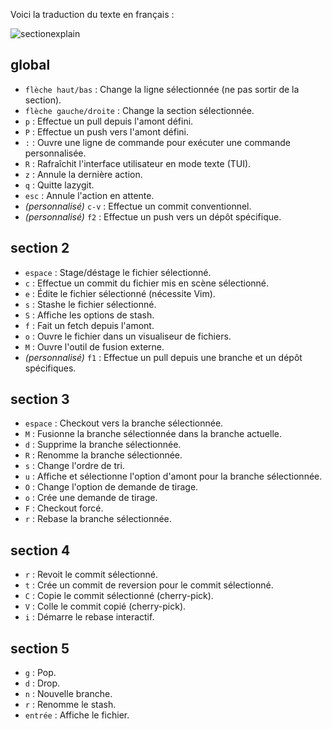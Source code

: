 Voici la traduction du texte en français :

![sectionexplain](res/lazygit/Section-explain.png)

## global
- `flèche haut/bas` : Change la ligne sélectionnée (ne pas sortir de la section).
- `flèche gauche/droite` : Change la section sélectionnée.
- `p` : Effectue un pull depuis l'amont défini.
- `P` : Effectue un push vers l'amont défini.
- `:` : Ouvre une ligne de commande pour exécuter une commande personnalisée.
- `R` : Rafraîchit l'interface utilisateur en mode texte (TUI).
- `z` : Annule la dernière action.
- `q` : Quitte lazygit.
- `esc` : Annule l'action en attente.
- *(personnalisé)* `c-v` : Effectue un commit conventionnel.
- *(personnalisé)* `f2` : Effectue un push vers un dépôt spécifique.

## section 2
- `espace` : Stage/déstage le fichier sélectionné.
- `c` : Effectue un commit du fichier mis en scène sélectionné.
- `e` : Édite le fichier sélectionné (nécessite Vim).
- `s` : Stashe le fichier sélectionné.
- `S` : Affiche les options de stash.
- `f` : Fait un fetch depuis l'amont.
- `o` : Ouvre le fichier dans un visualiseur de fichiers.
- `M` : Ouvre l'outil de fusion externe.
- *(personnalisé)* `f1` : Effectue un pull depuis une branche et un dépôt spécifiques.

## section 3
- `espace` : Checkout vers la branche sélectionnée.
- `M` : Fusionne la branche sélectionnée dans la branche actuelle.
- `d` : Supprime la branche sélectionnée.
- `R` : Renomme la branche sélectionnée.
- `s` : Change l'ordre de tri.
- `u` : Affiche et sélectionne l'option d'amont pour la branche sélectionnée.
- `O` : Change l'option de demande de tirage.
- `o` : Crée une demande de tirage.
- `F` : Checkout forcé.
- `r` : Rebase la branche sélectionnée.

## section 4
- `r` : Revoit le commit sélectionné.
- `t` : Crée un commit de reversion pour le commit sélectionné.
- `C` : Copie le commit sélectionné (cherry-pick).
- `V` : Colle le commit copié (cherry-pick).
- `i` : Démarre le rebase interactif.

## section 5
- `g` : Pop.
- `d` : Drop.
- `n` : Nouvelle branche.
- `r` : Renomme le stash.
- `entrée` : Affiche le fichier.